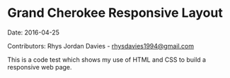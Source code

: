 # Grand Cherokee Responsive Layout

Date: 2016-04-25

Contributors: Rhys Jordan Davies - <rhysdavies1994@gmail.com>

This is a code test which shows my use of HTML and CSS to build a responsive web page.
